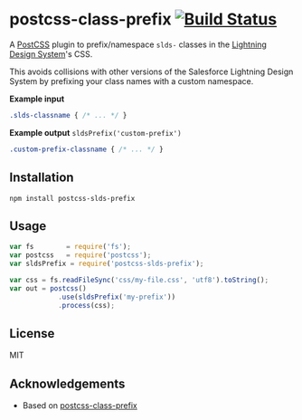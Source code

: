 # postcss-class-prefix [![Build Status](https://secure.travis-ci.org/salesforce-ux/postcss-slds-prefix.png?branch=master)](http://travis-ci.org/salesforce-ux/postcss-slds-prefix)

A [PostCSS](https://github.com/postcss/postcss) plugin to prefix/namespace `slds-` classes in the [Lightning Design System](https://www.lightningdesignsystem.com/)'s CSS.

This avoids collisions with other versions of the Salesforce Lightning Design System by prefixing your class names with a custom namespace.

__Example input__

```css
.slds-classname { /* ... */ }
```

__Example output__
`sldsPrefix('custom-prefix')`
```css
.custom-prefix-classname { /* ... */ }
```

## Installation

```
npm install postcss-slds-prefix
```

## Usage

```javascript
var fs        = require('fs');
var postcss   = require('postcss');
var sldsPrefix = require('postcss-slds-prefix');

var css = fs.readFileSync('css/my-file.css', 'utf8').toString();
var out = postcss()
            .use(sldsPrefix('my-prefix'))
            .process(css);
```

## License

MIT

## Acknowledgements

* Based on [postcss-class-prefix](https://github.com/thompsongl/postcss-class-prefix)
